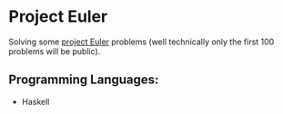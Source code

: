 # Project Euler
Solving some [project Euler](https://projecteuler.net/archives) problems (well technically only the first 100 problems will be public).

## Programming Languages:

- Haskell 
